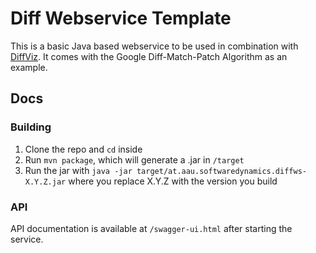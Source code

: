 # Diff Webservice Template

This is a basic Java based webservice to be used in combination with [DiffViz](https://github.com/W3D3/DiffVisualizer).
It comes with the Google Diff-Match-Patch Algorithm as an example.
## Docs

### Building 

1. Clone the repo and `cd` inside
2. Run `mvn package`, which will generate a .jar in `/target`
3. Run the jar with `java -jar target/at.aau.softwaredynamics.diffws-X.Y.Z.jar` where you replace X.Y.Z with the version you build

### API
API documentation is available at `/swagger-ui.html` after starting the service.

